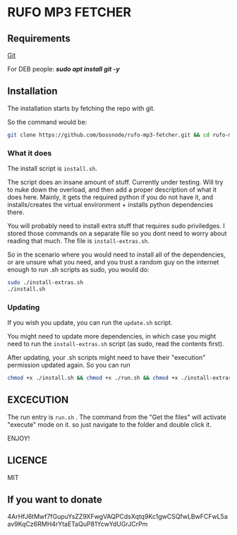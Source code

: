 # RUFO MP3 FETCHER

## Requirements

[Git](https://git-scm.com/downloads)

For DEB people:
***sudo apt install git -y***

## Installation

The installation starts by fetching the repo with git.

So the command would be:

```bash
git clone https://github.com/bossnode/rufo-mp3-fetcher.git && cd rufo-mp3-fetcher && git fetch && git checkout dev && chmod +x ./install.sh && chmod +x ./run.sh && chmod +x ./install-extras.sh && chmod +x ./update.sh
```

### What it does

The install script is `install.sh`.

The script does an insane amount of stuff. Currently under testing. Will try to nuke down the overload, and then add a proper description of what it does here. Mainly, it gets the required python if you do not have it, and installs/creates the virtual environment + installs python dependencies there.

You will probably need to install extra stuff that requires sudo priviledges. I stored those commands on a separate file so you dont need to worry about reading that much. The file is `install-extras.sh`.

So in the scenario where you would need to install all of the dependencies, or are unsure what you need, and you trust a random guy on the internet enough to run .sh scripts as sudo, you would do:

```bash
sudo ./install-extras.sh
./install.sh
```

### Updating

If you wish you update, you can run the `update.sh` script.

You might need to update more dependencies, in which case you might need to run the `install-extras.sh` script (as sudo, read the contents first).

After updating, your .sh scripts might need to have their "execution" permission updated again. So you can run

```bash
chmod +x ./install.sh && chmod +x ./run.sh && chmod +x ./install-extras.sh && chmod +x ./update.sh
```

## EXCECUTION

The run entry is `run.sh` . The command from the "Get the files" will activate "execute" mode on it. so just navigate to the folder and double click it.

ENJOY!

## LICENCE

MIT

## If you want to donate

4ArHfJ6tMwf7fGupuYsZZ9XFwgVAQPCdsXqtq9Kc1gwCSQfwLBwFCFwL5aav9KqCz6RMH4rYtaETaQuP81YcwYdUGrJCrPm

